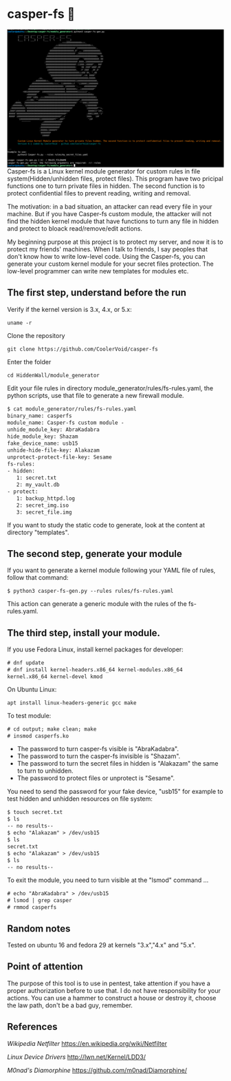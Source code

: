# casper-fs 👻
<img align="center" src="https://github.com/CoolerVoid/casper-fs/blob/main/doc/Screenshot_9.png?raw=true">
Casper-fs is a Linux kernel module generator for custom rules in file system(Hidden/unhidden files, protect files).
This program have two pricipal functions one to turn private files in hidden. The second function is to protect confidential files to prevent reading, writing and removal.

The motivation: in a bad situation, an attacker can read every file in your machine. But if you have Casper-fs custom module, 
the attacker will not find the hidden kernel module that have functions to turn any file in hidden and protect to bloack read/remove/edit actions.

My beginning purpose at this project is to protect my server, and now it is to protect my friends' machines.
When I talk to friends, I say peoples that don't know how to write low-level code. Using the Casper-fs, you can 
generate your custom kernel module for your secret files protection. The low-level programmer can write new templates for modules etc.


The first step, understand before the run
--

Verify if the kernel version is 3.x, 4.x, or 5.x:
```
uname -r
```

Clone the repository
```
git clone https://github.com/CoolerVoid/casper-fs
```

Enter the folder
```
cd HiddenWall/module_generator
```

Edit your file rules in directory module_generator/rules/fs-rules.yaml, the python scripts, use that file to generate a new firewall module.

```
$ cat module_generator/rules/fs-rules.yaml
binary_name: casperfs
module_name: Casper-fs custom module -
unhide_module_key: AbraKadabra
hide_module_key: Shazam
fake_device_name: usb15
unhide-hide-file-key: Alakazam
unprotect-protect-file-key: Sesame 
fs-rules: 
- hidden: 
   1: secret.txt
   2: my_vault.db
- protect:
   1: backup_httpd.log
   2: secret_img.iso
   3: secret_file.img
```
If you want to study the static code to generate, look at the content at directory "templates".

The second step, generate your module
--

If you want to generate a kernel module following your YAML file of rules, follow that command:

```
$ python3 casper-fs-gen.py --rules rules/fs-rules.yaml
```
This action can generate a generic module with the rules of the fs-rules.yaml.



The third step, install your module.
--

If you use Fedora Linux, install kernel packages for developer:
```
# dnf update
# dnf install kernel-headers.x86_64 kernel-modules.x86_64 kernel.x86_64 kernel-devel kmod
```
On Ubuntu Linux:
```
apt install linux-headers-generic gcc make
```
To test module:
```
# cd output; make clean; make
# insmod casperfs.ko
```


* The password to turn casper-fs visible is "AbraKadabra".
* The password to turn the casper-fs invisible is "Shazam".
* The password to turn the secret files in hidden is "Alakazam" the same to turn to unhidden.
* The password to protect files or unprotect is "Sesame".

You need to send the password for your fake device, "usb15" for example to test hidden and unhidden resources on file system:
```
$ touch secret.txt
$ ls
-- no results--
$ echo "Alakazam" > /dev/usb15
$ ls
secret.txt
$ echo "Alakazam" > /dev/usb15
$ ls
-- no results--
```

To exit the module, you need to turn visible at the "lsmod" command ...

```
# echo "AbraKadabra" > /dev/usb15
# lsmod | grep casper
# rmmod casperfs
```

Random notes
--

Tested on ubuntu 16 and fedora 29 at kernels "3.x","4.x" and "5.x".


## Point of attention
The purpose of this tool is to use in pentest, take attention if you have a proper authorization before to use that. I do not have responsibility for your actions. You can use a hammer to construct a house or destroy it, choose the law path, don't be a bad guy, remember.


References
--

*Wikipedia Netfilter* 
https://en.wikipedia.org/wiki/Netfilter

*Linux Device Drivers* 
http://lwn.net/Kernel/LDD3/

*M0nad's Diamorphine* 
https://github.com/m0nad/Diamorphine/
